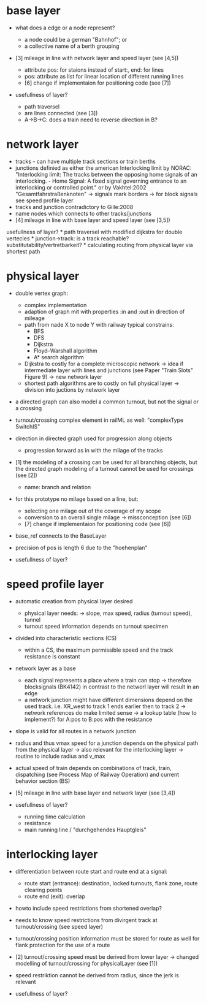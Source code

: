 # base layer

  * what does a edge or a node represent?
    * a node could be a german "Bahnhof"; or 
    * a collective name of a berth grouping
  * [3] mileage in line with network layer and speed layer (see [4,5])
    * attribute pos: for staions instead of start:, end: for lines
    * pos: attribute as list for linear location of different running lines
    * [6] change if implementaion for positioning code (see [7])

  * usefullness of layer?
    * path traversel
    * are lines connected (see [3])
    * A->B->C: does a train need to reverse direction in B?

# network layer

  * tracks - can have multiple track sections or train berths
  * junctions definied as either the american Interlocking limit by NORAC:
    "Interlocking limit: The tracks between the opposing home signals of an interlocking. - Home Signal: A fixed signal governing entrance to an interlocking or controlled point."
    or by Vakhtel:2002 "Gesamtfahrstraßenknoten"
    -> signals mark borders
    -> for block signals see speed profile layer
  * tracks and junction contradictory to Gille:2008
  * name nodes which connects to other tracks/junctions
  * [4] mileage in line with base layer and speed layer (see [3,5])

  usefullness of layer?
    * path traversel with modified dijkstra for double vertecies
    * junction->track: is a track reachable? substitutability/vertretbarkeit?
    * calculating routing from physical layer via shortest path

# physical layer

  * double vertex graph:
    * complex implementation
    * adaption of graph mit with properties :in and :out in direction of mileage
    * path from nade X to node Y with railway typical constrains:
      * BFS
      * DFS
      * Dijkstra
      * Floyd–Warshall algorithm
      * A* search algorithm
    * Dijkstra to costly for a complete microscopic network
      -> idea if intermediate layer with lines and junctions (see Paper "Train Slots" Figure 9)
      -> new network layer
    * shortest path algorithms are to costly on full physical layer
      -> division into juctions by network layer
  
  * a directed graph can also model a common turnout, but not the signal or a crossing
  * turnout/crossing complex element in railML as well: "complexType SwitchIS"
  * direction in directed graph used for progression along objects
    * progression forward as in with the milage of the tracks
  * [1] the modeling of a crossing can be used for all branching objects, but the directed graph modeling of a turnout cannot be used for crossings (see [2])
    * name: branch and relation
  
  * for this prototype no milage based on a line, but:
    * selecting one milage  out of the coverage of my scope
    * conversion to an overall single milage -> missconception (see [6])
    * [7] change if implementaion for positioning code (see [6])
  * base_ref connects to the BaseLayer
  * precision of pos is length 6 due to the "hoehenplan"

  * usefullness of layer?

# speed profile layer

  * automatic creation from physical layer desired
    * physical layer needs:
    -> slope, max speed, radius (turnout speed), tunnel
    * turnout speed information depends on turnout specimen
  * divided into characteristic sections (CS)
    * within a CS, the maximum permissible speed and the track resistance is constant
  * network layer as a base
    * each signal represents a place where a train can stop
    -> therefore blocksignals (BK4142) in contrast to the networl layer will result in an edge
    * a network junction might have different dimensions depend on the used track. i.e. XR_west to track 1 ends earlier then to track 2
    -> network references do make limited sense
    -> a lookup table (how to implement?) for A:pos to B:pos with the resistance
  * slope is valid for all routes in a network junction
  * radius and thus vmax speed for a junction depends on the physical path from the physical layer
    -> also relevant for the interlocking layer
    -> routine to include radius and v_max
  * actual speed of train depends on combinations of track, train, dispatching (see Process Map of Railway Operation) and current behavior section (BS)
  * [5] mileage in line with base layer and network layer (see [3,4])

  * usefullness of layer?
    * running time calculation
    * resistance
    * main running line / "durchgehendes Hauptgleis"

# interlocking layer

  * differentiation between route start and route end at a signal:
    - route start (entrance): destination, locked turnouts, flank zone, route clearing points
    - route end (exit): overlap
  * howto include speed restrictions from shortened overlap?
  * needs to know speed restrictions from divirgent track at turnout/crossing (see speed layer)
  * turnout/crossing position information must be stored for route as well for flank protection for the use of a route
  * [2] turnout/crossing speed must be derived from lower layer -> changed modelling of turnout/crossing for physicalLayer (see [1])
  * speed restriktion cannot be derived from radius, since the jerk is relevant

  * usefullness of layer?